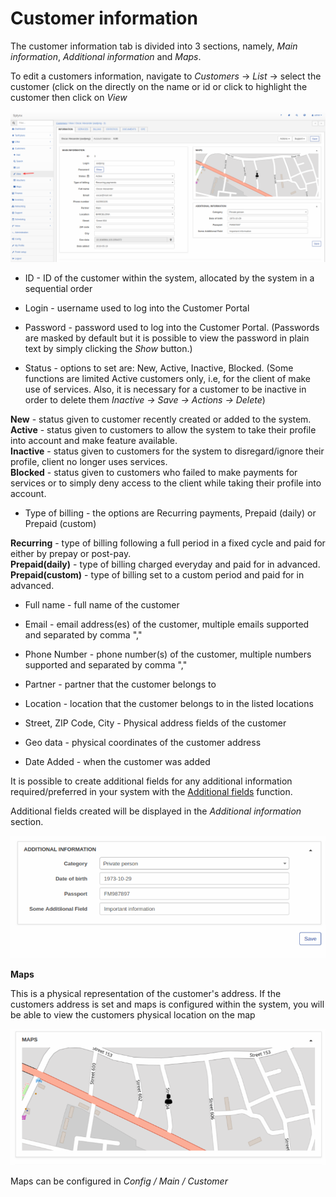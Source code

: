 Customer information
====================

The customer information tab is divided into 3 sections, namely, _Main information_, _Additional information_ and _Maps_.

To edit a customers information, navigate to *Customers* -> *List* -> select the customer (click on the directly on the name or id or click to highlight the customer then click on *View*

![Customer_View.png](Customer_View.png)

* ID - ID of the customer within the system, allocated by the system in a sequential order

* Login - username used to log into the Customer Portal

* Password -  password used to log into the Customer Portal. (Passwords are masked by default but it is possible to view the password in plain text by simply clicking the *Show* button.)

* Status - options to set are: New, Active, Inactive, Blocked. (Some functions are limited Active customers only, i.e, for the client of make use of services. Also, it is necessary for a customer to be inactive in order to delete them *Inactive -> Save -> Actions -> Delete*)

**New** - status given to customer recently created or added to the system.<br>
**Active** - status given to customers to allow the system to take their profile into account and make feature available.<br>
**Inactive** - status given to customers for the system to disregard/ignore their profile, client no longer uses services.<br>
**Blocked** - status given to customers who failed to make payments for services or to simply deny access to the client while taking their profile into account.


* Type of billing - the options are Recurring payments, Prepaid (daily) or Prepaid (custom)

**Recurring** - type of billing following a full period in a fixed cycle and paid for either by prepay or post-pay.<br>
**Prepaid(daily)** - type of billing charged everyday and paid for in advanced.<br>
**Prepaid(custom)** - type of billing set to a custom period and paid for in advanced.<br>

* Full name - full name of the customer

* Email - email address(es) of the customer, multiple emails supported and separated by comma ","

* Phone Number - phone number(s) of the customer, multiple numbers supported and separated by comma ","

* Partner - partner that the customer belongs to

* Location - location that the customer belongs to in the listed locations

* Street, ZIP Code, City - Physical address fields of the customer

* Geo data - physical coordinates of the customer address

* Date Added - when the customer was added

It is possible to create additional fields for any additional information required/preferred in your system with the [Additional fields](customer_management/custom_additional_fields/custom_additional_fields.md) function.

Additional fields created will be displayed in the *Additional information* section.

![Additional information](additionalinformation.png)

**Maps**

This is a physical representation of the customer's address. If the customers address is set and maps is configured within the system, you will be able to view the customers physical location on the map

![Maps](customermap.png)

Maps can be configured in *Config / Main / Customer*
